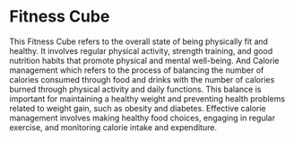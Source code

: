# Fitness Cube
This Fitness Cube refers to the overall state of being physically fit and healthy. It involves regular physical activity, strength training, and good nutrition habits that promote physical and mental well-being. And Calorie management which refers to the process of balancing the number of calories consumed through food and drinks with the number of calories burned through physical activity and daily functions. This balance is important for maintaining a healthy weight and preventing health problems related to weight gain, such as obesity and diabetes. Effective calorie management involves making healthy food choices, engaging in regular exercise, and monitoring calorie intake and expenditure.
